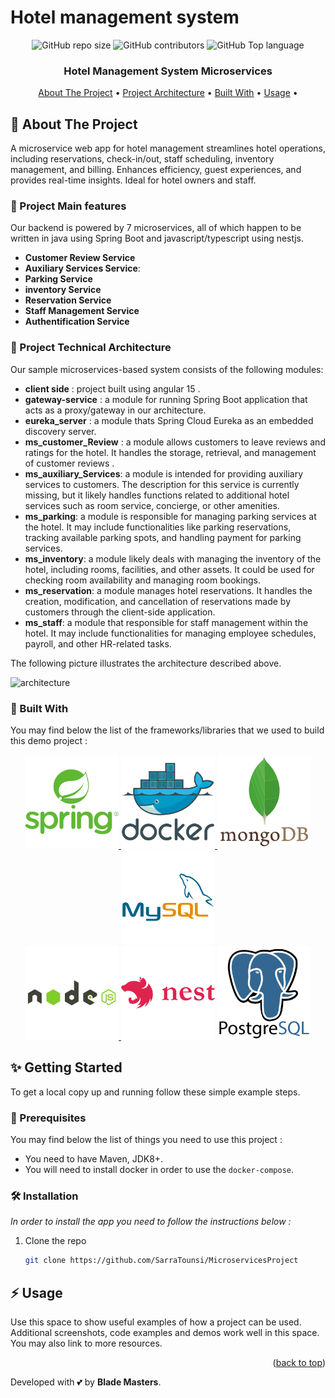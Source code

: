 # Hotel management system
<div id="top" align="center">
 

 <img alt="GitHub repo size" src="https://img.shields.io/github/repo-size/SarraTounsi/MicroservicesProject">
<img alt="GitHub contributors" src="https://img.shields.io/github/contributors/SarraTounsi/MicroservicesProject">
<img alt="GitHub Top language" src="https://img.shields.io/github/languages/top/SarraTounsi/MicroservicesProject">


<h3 align="center">Hotel Management System Microservices</h3>
  
<p align="center">
    <a href="#-about-the-project">About The Project</a> •
    <a href="#-project-technical-architecture">Project Architecture</a> •
    <a href="#-built-with">Built With</a> •
    <a href="#-usage">Usage</a> •
  </p>
 </div>
 </div>
 





<!-- ABOUT THE PROJECT -->
## 📃 About The Project

A microservice web app for hotel management streamlines hotel operations, including reservations, check-in/out, staff scheduling, inventory management, and billing. Enhances efficiency, guest experiences, and provides real-time insights. Ideal for hotel owners and staff.

 ### 📜 Project Main features
Our backend is powered by 7 microservices, all of which happen to be written in java using Spring Boot and javascript/typescript using nestjs.
<br> 

 * **Customer Review Service**
 * **Auxiliary Services Service**:
 * **Parking Service**
 * **inventory Service**
 * **Reservation Service**
 * **Staff Management Service**
 * **Authentification  Service**


### 📐 Project Technical Architecture 
Our sample microservices-based system consists of the following modules:
- **client side** : project built using angular 15 .
- **gateway-service** : a module for running Spring Boot application that acts as a proxy/gateway in our architecture.
- **eureka_server** : a module thats Spring Cloud Eureka as an embedded discovery server.
- **ms_customer_Review** : a module allows customers to leave reviews and ratings for the hotel. It handles the storage, retrieval, and management of customer reviews .
- **ms_auxiliary_Services**: a module is intended for providing auxiliary services to customers. The description for this service is currently missing, but it likely handles functions related to additional hotel services such as room service, concierge, or other amenities.
- **ms_parking**:  a module is responsible for managing parking services at the hotel. It may include functionalities like parking reservations, tracking available parking spots, and handling payment for parking services.
- **ms_inventory**: a module likely deals with managing the inventory of the hotel, including rooms, facilities, and other assets. It could be used for checking room availability and managing room bookings.
- **ms_reservation**: a module manages hotel reservations. It handles the creation, modification, and cancellation of reservations made by customers through the client-side application.
- **ms_staff**: a module that responsible for staff management within the hotel. It may include functionalities for managing employee schedules, payroll, and other HR-related tasks.


The following picture illustrates the architecture described above.

![architecture](https://github.com/SarraTounsi/MicroservicesProject/assets/57809239/ea20c34a-abf5-4237-8af6-7b7e5deccfe0)



### 🚀 Built With

You may find below the list of the frameworks/libraries that we used to build this demo project :
<br/>

 <div align="center">
	
   <a href="https://spring.io/projects/spring-boot">
   <img src="https://github.com/devicons/devicon/blob/master/icons/spring/spring-original-wordmark.svg" title="Spring" alt="Srping" width="150" height="150"/>
  </a>
   <a href="https://www.docker.com">
   <img src="https://github.com/devicons/devicon/blob/master/icons/docker/docker-original-wordmark.svg" title="Docker" alt="Docker" width="150" height="150"/>
   </a>
  
   <a href="https://www.mongodb.com/">
    <img src="https://github.com/devicons/devicon/blob/master/icons/mongodb/mongodb-original-wordmark.svg" title="MongoDB" alt="MongoDB" width="150" height="150"/>
   </a>
  
   <a href="https://www.mysql.com/fr">
   <img src="https://github.com/devicons/devicon/blob/master/icons/mysql/mysql-original-wordmark.svg" title="MySQL" alt="MySQL" width="150" height="150"/>
   </a>
   <br>
     <a href="https://nodejs.org/en/">
   <img src="https://github.com/devicons/devicon/blob/master/icons/nodejs/nodejs-original-wordmark.svg" title="NodeJS" alt="NodeJS" width="150" height="150"/>
   </a>
   <img src="https://github.com/devicons/devicon/blob/master/icons/nestjs/nestjs-plain-wordmark.svg" title="MySQL" alt="nestjs" width="150" height="150"/>
      <img src="https://github.com/devicons/devicon/blob/master/icons/postgresql/postgresql-original-wordmark.svg"  alt="postgresql" width="150" height="150"/>

  </div>



<!-- GETTING STARTED -->
## ✨ Getting Started
To get a local copy up and running follow these simple example steps.

### 🚧 Prerequisites

You may find below the list of things you need to use this project :
* You need to have Maven, JDK8+.
* You will need to install docker in order to use the `docker-compose`.

### 🛠 Installation

_In order to install the app you need to follow the instructions below :_

1. Clone the repo
   ```sh
   git clone https://github.com/SarraTounsi/MicroservicesProject
   ```



<!-- USAGE EXAMPLES -->
## ⚡ Usage

Use this space to show useful examples of how a project can be used. Additional screenshots, code examples and demos work well in this space. You may also link to more resources.




<p align="right">(<a href="#top">back to top</a>)</p>




Developed with 💕 by **Blade Masters**.




